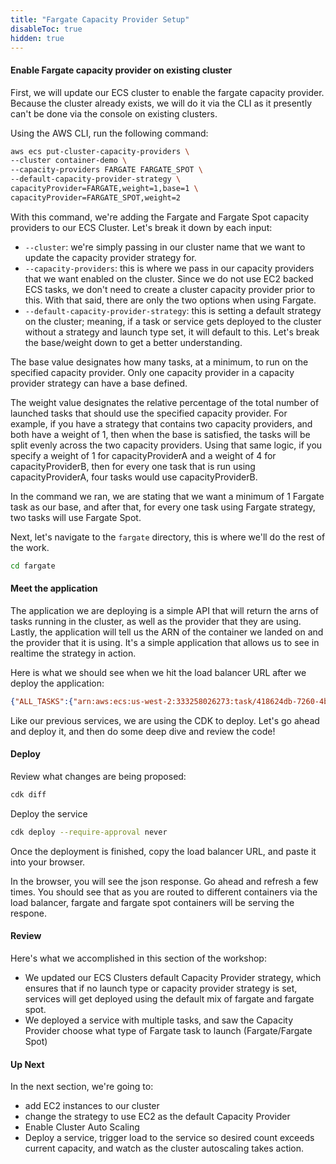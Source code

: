 ```yaml
---
title: "Fargate Capacity Provider Setup"
disableToc: true
hidden: true
---
```

 
#### Enable Fargate capacity provider on existing cluster

First, we will update our ECS cluster to enable the fargate capacity provider. Because the cluster already exists, we will do it via the CLI as it presently can't be done via the console on existing clusters.

Using the AWS CLI, run the following command:

```bash
aws ecs put-cluster-capacity-providers \
--cluster container-demo \
--capacity-providers FARGATE FARGATE_SPOT \
--default-capacity-provider-strategy \
capacityProvider=FARGATE,weight=1,base=1 \
capacityProvider=FARGATE_SPOT,weight=2
```

With this command, we're adding the Fargate and Fargate Spot capacity providers to our ECS Cluster. Let's break it down by each input:

 - `--cluster`: we're simply passing in our cluster name that we want to update the capacity provider strategy for.
 - `--capacity-providers`: this is where we pass in our capacity providers that we want enabled on the cluster. Since we do not use EC2 backed ECS tasks, we don't need to create a cluster capacity provider prior to this. With that said, there are only the two options when using Fargate.
 - `--default-capacity-provider-strategy`: this is setting a default strategy on the cluster; meaning, if a task or service gets deployed to the cluster without a strategy and launch type set, it will default to this. Let's break the base/weight down to get a better understanding.

The base value designates how many tasks, at a minimum, to run on the specified capacity provider. Only one capacity provider in a capacity provider strategy can have a base defined.

The weight value designates the relative percentage of the total number of launched tasks that should use the specified capacity provider. For example, if you have a strategy that contains two capacity providers, and both have a weight of 1, then when the base is satisfied, the tasks will be split evenly across the two capacity providers. Using that same logic, if you specify a weight of 1 for capacityProviderA and a weight of 4 for capacityProviderB, then for every one task that is run using capacityProviderA, four tasks would use capacityProviderB. 

In the command we ran, we are stating that we want a minimum of 1 Fargate task as our base, and after that, for every one task using Fargate strategy, two tasks will use Fargate Spot.

Next, let's navigate to the `fargate` directory, this is where we'll do the rest of the work.

```bash
cd fargate
```

#### Meet the application

The application we are deploying is a simple API that will return the arns of tasks running in the cluster, as well as the provider that they are using.
Lastly, the application will tell us the ARN of the container we landed on and the provider that it is using. It's a simple application that allows us to see in realtime the strategy in action.

Here is what we should see when we hit the load balancer URL after we deploy the application:

```json
{"ALL_TASKS":{"arn:aws:ecs:us-west-2:333258026273:task/418624db-7260-4ba8-8704-4b057982b571":"FARGATE_SPOT","arn:aws:ecs:us-west-2:333258026273:task/722e89d9-ad20-43ff-8f1c-14f532cbf197":"FARGATE_SPOT","arn:aws:ecs:us-west-2:333258026273:task/73f5e189-ffed-4e3c-ba47-71b37faf2427":"FARGATE_SPOT","arn:aws:ecs:us-west-2:333258026273:task/9dd917d2-34fd-439b-b11f-10b3d7cf9e33":"FARGATE_SPOT","arn:aws:ecs:us-west-2:333258026273:task/a2c3e7f9-0609-4dbb-9a66-cc35a612d821":"FARGATE_SPOT","arn:aws:ecs:us-west-2:333258026273:task/b3c05d52-bc25-4e86-aa52-48da5e03cefa":"FARGATE_SPOT","arn:aws:ecs:us-west-2:333258026273:task/ce7072f1-7c9e-474b-b56b-daf7f3812f05":"FARGATE","arn:aws:ecs:us-west-2:333258026273:task/cf9221af-2de4-4902-92e7-13ede592fbb5":"FARGATE","arn:aws:ecs:us-west-2:333258026273:task/d238d331-fed7-454a-a220-35e2abd11696":"FARGATE","arn:aws:ecs:us-west-2:333258026273:task/de884884-5f84-4e09-ab1e-78e56c5a57d8":"FARGATE"},"MY_ARN":"arn:aws:ecs:us-west-2:333258026273:task/418624db-7260-4ba8-8704-4b057982b571","MY_STRATEGY":"FARGATE_SPOT"}
```

Like our previous services, we are using the CDK to deploy. Let's go ahead and deploy it, and then do some deep dive and review the code!

#### Deploy 

Review what changes are being proposed:

```bash
cdk diff
```

Deploy the service

```bash
cdk deploy --require-approval never
```

Once the deployment is finished, copy the load balancer URL, and paste it into your browser.

In the browser, you will see the json response. Go ahead and refresh a few times. You should see that as you are routed to different containers via the load balancer, fargate and fargate spot containers will be serving the respone.

#### Review

Here's what we accomplished in this section of the workshop:

- We updated our ECS Clusters default Capacity Provider strategy, which ensures that if no launch type or capacity provider strategy is set, services will get deployed using the default mix of fargate and fargate spot.
- We deployed a service with multiple tasks, and saw the Capacity Provider choose what type of Fargate task to launch (Fargate/Fargate Spot)

#### Up Next

In the next section, we're going to:
- add EC2 instances to our cluster
- change the strategy to use EC2 as the default Capacity Provider
- Enable Cluster Auto Scaling 
- Deploy a service, trigger load to the service so desired count exceeds current capacity, and watch as the cluster autoscaling takes action.